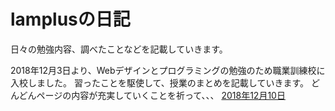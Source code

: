 <title>lamplusの日記</title>

<h1>lamplusの日記</h1>
日々の勉強内容、調べたことなどを記載していきます。



2018年12月3日より、Webデザインとプログラミングの勉強のため職業訓練校に入校しました。
習ったことを駆使して、授業のまとめを記載していきます。
どんどんページの内容が充実していくことを祈って、、、
<a href="http://www.lamplus.ml/lesson_20181210.html">2018年12月10日<a>
